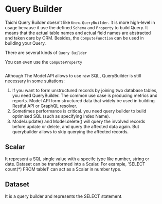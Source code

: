# Query Builder

Taichi Query Builder doesn't like `Knex.QueryBuilder`. It is more high-level in usage because it use the defined `Schema` and `Property` to build Query. It means that the actual table names and actual field names are abstracted and taken care by ORM. Besides, the `ComputeFunction` can be used in building your Query.


There are several kinds of `Query Builder`



You can even use the `ComputeProperty`

```js


```


Although The Model API allows to use raw SQL, QueryBuilder is still necessary in some suitations: 

1. If you want to form unstructured records by joining two database tables, you need QueryBuilder. The common use case is producing metrics and reports. Model API form structured data that widely be used in building Restful API or GraphQL resolver.
2. Sometimes performance is critical. you need query builder to build optimised SQL (such as specifying Index Name).
3. Model.update() and Model.delete() will query the involved records before update or delete, and query the affected data again. But querybuilder allows to skip querying the affected records.

## Scalar
It represent a SQL single value with a specifc type like number, string or date.
Dataset can be transformed into a Scalar. For example, 'SELECT count(*) FROM table1' can act as a Scalar in number type.





## Dataset
It is a query builder and represents the SELECT statement.